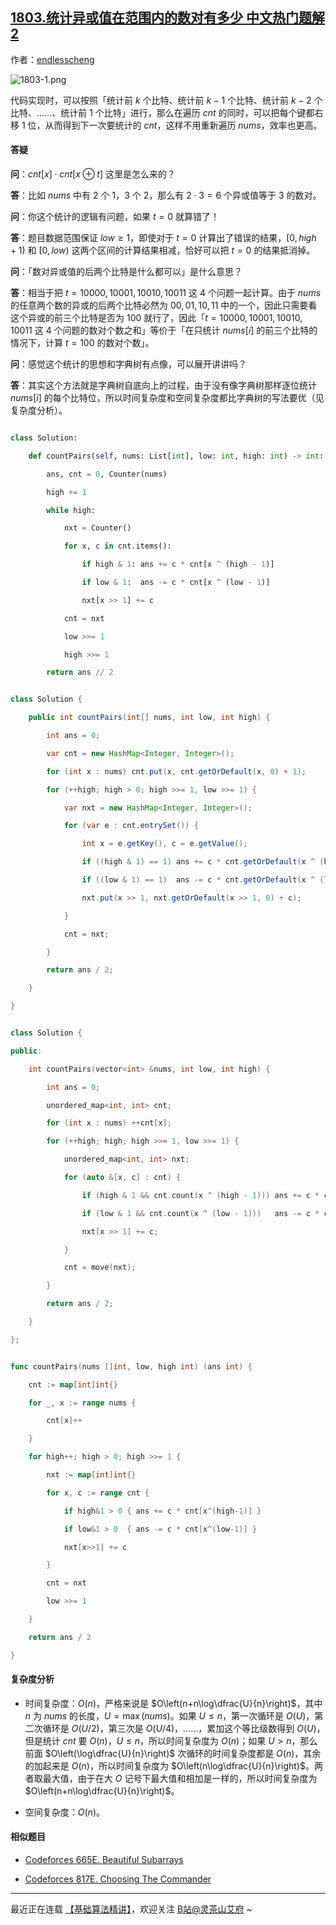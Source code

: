 ## [1803.统计异或值在范围内的数对有多少 中文热门题解2](https://leetcode.cn/problems/count-pairs-with-xor-in-a-range/solutions/100000/bu-hui-zi-dian-shu-zhi-yong-ha-xi-biao-y-p2pu)

作者：[endlesscheng](https://leetcode.cn/u/endlesscheng)

![1803-1.png](https://pic.leetcode.cn/1672839517-EkuLMm-1803-1.png)

代码实现时，可以按照「统计前 $k$ 个比特、统计前 $k-1$ 个比特、统计前 $k-2$ 个比特、……、统计前 $1$ 个比特」进行，那么在遍历 $\textit{cnt}$ 的同时，可以把每个键都右移 $1$ 位，从而得到下一次要统计的 $\textit{cnt}$，这样不用重新遍历 $\textit{nums}$，效率也更高。

#### 答疑

**问**：$\textit{cnt}[x]\cdot \textit{cnt}[x\oplus t]$ 这里是怎么来的？

**答**：比如 $\textit{nums}$ 中有 $2$ 个 $1$，$3$ 个 $2$，那么有 $2\cdot 3=6$ 个异或值等于 $3$ 的数对。

**问**：你这个统计的逻辑有问题，如果 $t=0$ 就算错了！

**答**：题目数据范围保证 $\textit{low}\ge 1$，即使对于 $t=0$ 计算出了错误的结果，$[0,\textit{high}+1)$ 和 $[0,\textit{low})$ 这两个区间的计算结果相减，恰好可以把 $t=0$ 的结果抵消掉。

**问**：「数对异或值的后两个比特是什么都可以」是什么意思？

**答**：相当于把 $t=10000,10001,10010,10011$ 这 $4$ 个问题一起计算。由于 $\textit{nums}$ 的任意两个数的异或的后两个比特必然为 $00,01,10,11$ 中的一个，因此只需要看这个异或的前三个比特是否为 $100$ 就行了，因此「$t=10000,10001,10010,10011$ 这 $4$ 个问题的数对个数之和」等价于「在只统计 $\textit{nums}[i]$ 的前三个比特的情况下，计算 $t=100$ 的数对个数」。

**问**：感觉这个统计的思想和字典树有点像，可以展开讲讲吗？

**答**：其实这个方法就是字典树自底向上的过程，由于没有像字典树那样逐位统计 $\textit{nums}[i]$ 的每个比特位，所以时间复杂度和空间复杂度都比字典树的写法要优（见复杂度分析）。

```py [sol1-Python3]
class Solution:
    def countPairs(self, nums: List[int], low: int, high: int) -> int:
        ans, cnt = 0, Counter(nums)
        high += 1
        while high:
            nxt = Counter()
            for x, c in cnt.items():
                if high & 1: ans += c * cnt[x ^ (high - 1)]
                if low & 1:  ans -= c * cnt[x ^ (low - 1)]
                nxt[x >> 1] += c
            cnt = nxt
            low >>= 1
            high >>= 1
        return ans // 2
```

```java [sol1-Java]
class Solution {
    public int countPairs(int[] nums, int low, int high) {
        int ans = 0;
        var cnt = new HashMap<Integer, Integer>();
        for (int x : nums) cnt.put(x, cnt.getOrDefault(x, 0) + 1);
        for (++high; high > 0; high >>= 1, low >>= 1) {
            var nxt = new HashMap<Integer, Integer>();
            for (var e : cnt.entrySet()) {
                int x = e.getKey(), c = e.getValue();
                if ((high & 1) == 1) ans += c * cnt.getOrDefault(x ^ (high - 1), 0);
                if ((low & 1) == 1)  ans -= c * cnt.getOrDefault(x ^ (low - 1), 0);
                nxt.put(x >> 1, nxt.getOrDefault(x >> 1, 0) + c);
            }
            cnt = nxt;
        }
        return ans / 2;
    }
}
```

```cpp [sol1-C++]
class Solution {
public:
    int countPairs(vector<int> &nums, int low, int high) {
        int ans = 0;
        unordered_map<int, int> cnt;
        for (int x : nums) ++cnt[x];
        for (++high; high; high >>= 1, low >>= 1) {
            unordered_map<int, int> nxt;
            for (auto &[x, c] : cnt) {
                if (high & 1 && cnt.count(x ^ (high - 1))) ans += c * cnt[x ^ (high - 1)];
                if (low & 1 && cnt.count(x ^ (low - 1)))   ans -= c * cnt[x ^ (low - 1)];
                nxt[x >> 1] += c;
            }
            cnt = move(nxt);
        }
        return ans / 2;
    }
};
```

```go [sol1-Go]
func countPairs(nums []int, low, high int) (ans int) {
    cnt := map[int]int{}
    for _, x := range nums {
        cnt[x]++
    }
    for high++; high > 0; high >>= 1 {
        nxt := map[int]int{}
        for x, c := range cnt {
            if high&1 > 0 { ans += c * cnt[x^(high-1)] }
            if low&1 > 0  { ans -= c * cnt[x^(low-1)] }
            nxt[x>>1] += c
        }
        cnt = nxt
        low >>= 1
    }
    return ans / 2
}
```

#### 复杂度分析

- 时间复杂度：$O(n)$，严格来说是 $O\left(n+n\log\dfrac{U}{n}\right)$，其中 $n$ 为 $\textit{nums}$ 的长度，$U=\max(\textit{nums})$。如果 $U\le n$，第一次循环是 $O(U)$，第二次循环是 $O(U/2)$，第三次是 $O(U/4)$，……，累加这个等比级数得到 $O(U)$，但是统计 $\textit{cnt}$ 要 $O(n)$，$U\le n$，所以时间复杂度为 $O(n)$；如果 $U>n$，那么前面 $O\left(\log\dfrac{U}{n}\right)$ 次循环的时间复杂度都是 $O(n)$，其余的加起来是 $O(n)$，所以时间复杂度为 $O\left(n\log\dfrac{U}{n}\right)$。两者取最大值，由于在大 $O$ 记号下最大值和相加是一样的，所以时间复杂度为 $O\left(n+n\log\dfrac{U}{n}\right)$。
- 空间复杂度：$O(n)$。

#### 相似题目

- [Codeforces 665E. Beautiful Subarrays](https://codeforces.com/problemset/problem/665/E)
- [Codeforces 817E. Choosing The Commander](https://codeforces.com/problemset/problem/817/E)

---

最近正在连载 [【基础算法精讲】](https://www.bilibili.com/video/BV1AP41137w7/)，欢迎关注 [B站@灵茶山艾府](https://space.bilibili.com/206214) ~
